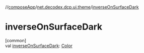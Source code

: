 //[composeApp](../../index.md)/[net.decodex.dcp.ui.theme](index.md)/[inverseOnSurfaceDark](inverse-on-surface-dark.md)

# inverseOnSurfaceDark

[common]\
val [inverseOnSurfaceDark](inverse-on-surface-dark.md): [Color](https://developer.android.com/reference/kotlin/androidx/compose/ui/graphics/Color.html)
